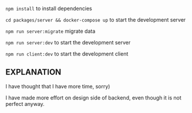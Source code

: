 `npm install` to install dependencies

`cd packages/server && docker-compose up` to start the development server

`npm run server:migrate` migrate data

`npm run server:dev` to start the development server

`npm run client:dev` to start the development client    



## EXPLANATION

I have thought that I have more time, sorry)

I have made more effort on design side of backend, even though it is not perfect anyway.